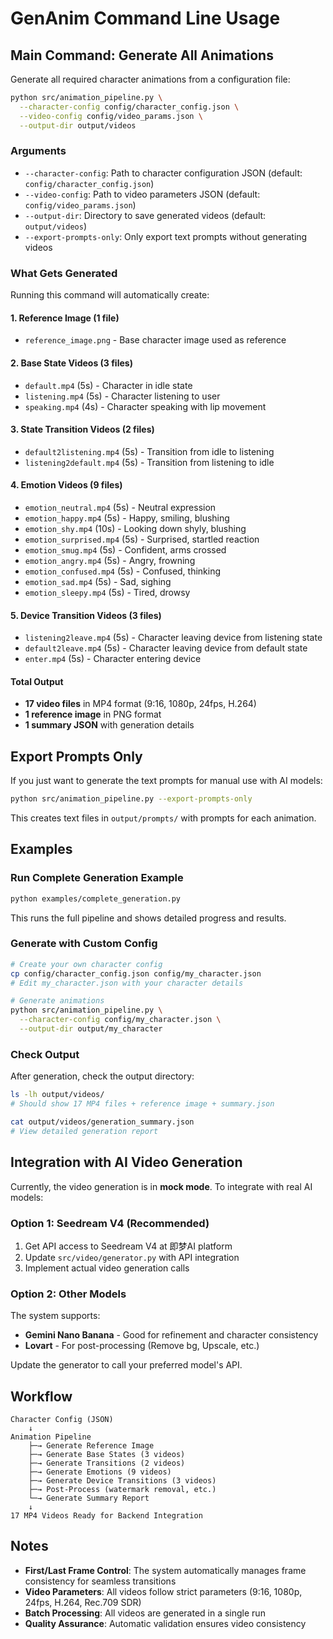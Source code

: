 # GenAnim Command Line Usage

## Main Command: Generate All Animations

Generate all required character animations from a configuration file:

```bash
python src/animation_pipeline.py \
  --character-config config/character_config.json \
  --video-config config/video_params.json \
  --output-dir output/videos
```

### Arguments

- `--character-config`: Path to character configuration JSON (default: `config/character_config.json`)
- `--video-config`: Path to video parameters JSON (default: `config/video_params.json`)
- `--output-dir`: Directory to save generated videos (default: `output/videos`)
- `--export-prompts-only`: Only export text prompts without generating videos

### What Gets Generated

Running this command will automatically create:

#### 1. Reference Image (1 file)
- `reference_image.png` - Base character image used as reference

#### 2. Base State Videos (3 files)
- `default.mp4` (5s) - Character in idle state
- `listening.mp4` (5s) - Character listening to user
- `speaking.mp4` (4s) - Character speaking with lip movement

#### 3. State Transition Videos (2 files)
- `default2listening.mp4` (5s) - Transition from idle to listening
- `listening2default.mp4` (5s) - Transition from listening to idle

#### 4. Emotion Videos (9 files)
- `emotion_neutral.mp4` (5s) - Neutral expression
- `emotion_happy.mp4` (5s) - Happy, smiling, blushing
- `emotion_shy.mp4` (10s) - Looking down shyly, blushing
- `emotion_surprised.mp4` (5s) - Surprised, startled reaction
- `emotion_smug.mp4` (5s) - Confident, arms crossed
- `emotion_angry.mp4` (5s) - Angry, frowning
- `emotion_confused.mp4` (5s) - Confused, thinking
- `emotion_sad.mp4` (5s) - Sad, sighing
- `emotion_sleepy.mp4` (5s) - Tired, drowsy

#### 5. Device Transition Videos (3 files)
- `listening2leave.mp4` (5s) - Character leaving device from listening state
- `default2leave.mp4` (5s) - Character leaving device from default state
- `enter.mp4` (5s) - Character entering device

#### Total Output
- **17 video files** in MP4 format (9:16, 1080p, 24fps, H.264)
- **1 reference image** in PNG format
- **1 summary JSON** with generation details

## Export Prompts Only

If you just want to generate the text prompts for manual use with AI models:

```bash
python src/animation_pipeline.py --export-prompts-only
```

This creates text files in `output/prompts/` with prompts for each animation.

## Examples

### Run Complete Generation Example

```bash
python examples/complete_generation.py
```

This runs the full pipeline and shows detailed progress and results.

### Generate with Custom Config

```bash
# Create your own character config
cp config/character_config.json config/my_character.json
# Edit my_character.json with your character details

# Generate animations
python src/animation_pipeline.py \
  --character-config config/my_character.json \
  --output-dir output/my_character
```

### Check Output

After generation, check the output directory:

```bash
ls -lh output/videos/
# Should show 17 MP4 files + reference image + summary.json

cat output/videos/generation_summary.json
# View detailed generation report
```

## Integration with AI Video Generation

Currently, the video generation is in **mock mode**. To integrate with real AI models:

### Option 1: Seedream V4 (Recommended)
1. Get API access to Seedream V4 at 即梦AI platform
2. Update `src/video/generator.py` with API integration
3. Implement actual video generation calls

### Option 2: Other Models
The system supports:
- **Gemini Nano Banana** - Good for refinement and character consistency
- **Lovart** - For post-processing (Remove bg, Upscale, etc.)

Update the generator to call your preferred model's API.

## Workflow

```
Character Config (JSON)
    ↓
Animation Pipeline
    ├─→ Generate Reference Image
    ├─→ Generate Base States (3 videos)
    ├─→ Generate Transitions (2 videos)
    ├─→ Generate Emotions (9 videos)
    ├─→ Generate Device Transitions (3 videos)
    ├─→ Post-Process (watermark removal, etc.)
    └─→ Generate Summary Report
    ↓
17 MP4 Videos Ready for Backend Integration
```

## Notes

- **First/Last Frame Control**: The system automatically manages frame consistency for seamless transitions
- **Video Parameters**: All videos follow strict parameters (9:16, 1080p, 24fps, H.264, Rec.709 SDR)
- **Batch Processing**: All videos are generated in a single run
- **Quality Assurance**: Automatic validation ensures video consistency
